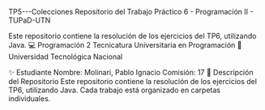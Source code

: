 TP5---Colecciones
Repositorio del Trabajo Práctico 6 - Programación II - TUPaD-UTN

Este repositorio contiene la resolución de los ejercicios del TP6, utilizando Java. 💻 Programación 2 Tecnicatura Universitaria en Programación 📍 Universidad Tecnológica Nacional

✨ Estudiante Nombre: Molinari, Pablo Ignacio Comisión: 17 📂 Descripción del Repositorio Este repositorio contiene la resolución de los ejercicios del TP6, utilizando Java. Cada trabajo está organizado en carpetas individuales.
